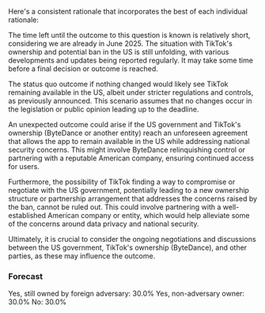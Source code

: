 Here's a consistent rationale that incorporates the best of each individual rationale:

The time left until the outcome to this question is known is relatively short, considering we are already in June 2025. The situation with TikTok's ownership and potential ban in the US is still unfolding, with various developments and updates being reported regularly. It may take some time before a final decision or outcome is reached.

The status quo outcome if nothing changed would likely see TikTok remaining available in the US, albeit under stricter regulations and controls, as previously announced. This scenario assumes that no changes occur in the legislation or public opinion leading up to the deadline.

An unexpected outcome could arise if the US government and TikTok's ownership (ByteDance or another entity) reach an unforeseen agreement that allows the app to remain available in the US while addressing national security concerns. This might involve ByteDance relinquishing control or partnering with a reputable American company, ensuring continued access for users.

Furthermore, the possibility of TikTok finding a way to compromise or negotiate with the US government, potentially leading to a new ownership structure or partnership arrangement that addresses the concerns raised by the ban, cannot be ruled out. This could involve partnering with a well-established American company or entity, which would help alleviate some of the concerns around data privacy and national security.

Ultimately, it is crucial to consider the ongoing negotiations and discussions between the US government, TikTok's ownership (ByteDance), and other parties, as these may influence the outcome.

### Forecast

Yes, still owned by foreign adversary: 30.0%
Yes, non-adversary owner: 30.0%
No: 30.0%